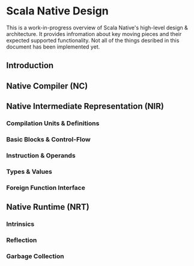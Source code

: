 # Scala Native Design

This is a work-in-progress overview of Scala Native's high-level design & architecture.
It provides infromation about key moving pieces and their expected supported
functionality. Not all of the things desribed in this document has been implemented yet.

## Introduction

## Native Compiler (NC)

## Native Intermediate Representation (NIR)

### Compilation Units & Definitions

### Basic Blocks & Control-Flow

### Instruction & Operands

### Types & Values

### Foreign Function Interface

## Native Runtime (NRT)

### Intrinsics

### Reflection

### Garbage Collection
